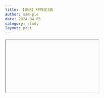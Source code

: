 ```yaml
---
title: 【資格】FP検定3級
author: sam-ple
date: 2024-04-05
category: study
layout: post
---
```


<script src="https://cdnjs.cloudflare.com/ajax/libs/jquery/3.3.1/jquery.min.js"></script>
<script src="https://sam-ple.github.io/note/js/sample.js" type="text/javascript"></script>
<link href="https://sam-ple.github.io/note/css/sample.css" rel="stylesheet" type="text/css">

<iframe class="fastyt" data-src="//www.youtube.com/embed/e6_R3q-MsI4" data-alt="動画の説明" width="300" height="169"></iframe>

